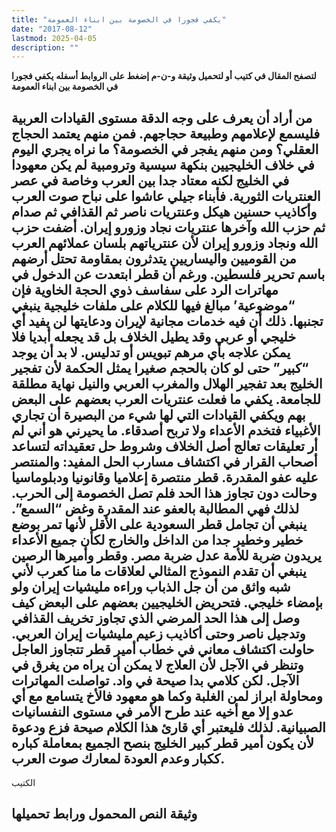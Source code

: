 ```yaml
---
title: "يكفي فجورا في الخصومة بين ابناء العمومة"
date: "2017-08-12"
lastmod: 2025-04-05
description: ""
---
```

**لتصفح المقال في كتيب أو لتحميل وثيقة و-ن-م إضغط على الروابط أسفله** **يكفي فجورا في الخصومة بين ابناء العمومة**

## **من أراد أن يعرف على وجه الدقة مستوى القيادات العربية فليسمع لإعلامهم وطبيعة حجاجهم. فمن منهم يعتمد الحجاج العقلي؟ ومن منهم يفجر في الخصومة؟ ما نراه يجري اليوم في خلاف الخليجيين بنكهة سيسية وترومبية لم يكن معهودا في الخليج لكنه معتاد جدا بين العرب وخاصة في عصر العنتريات الثورية. فأبناء جيلي عاشوا على نباح صوت العرب وأكاذيب حسنين هيكل وعنتريات ناصر ثم القذافي ثم صدام ثم حزب الله وآخرها عنتريات نجاد وزورو إيران. أضفت حزب الله ونجاد وزورو إيران لأن عنترياتهم بلسان عملائهم العرب من القوميين واليساريين يتدثرون بمقاومة تحتل أرضهم باسم تحرير فلسطين. ورغم أن قطر ابتعدت عن الدخول في مهاترات الرد على سفاسف ذوي الحجة الخاوية فإن “موضوعية’ مبالغ فيها للكلام على ملفات خليجية ينبغي تجنبها. ذلك أن فيه خدمات مجانية لإيران ودعايتها لن يفيد أي خليجي أو عربي وقد يطيل الخلاف بل قد يجعله أبديا فلا يمكن علاجه بأي مرهم تبويس أو تدليس. لا بد أن يوجد “كبير” حتى لو كان بالحجم صغيرا يمثل الحكمة لأن تفجير الخليج بعد تفجير الهلال والمغرب العربي والنيل نهاية مطلقة للجامعة. يكفي ما فعلت عنتريات العرب بعضهم على البعض بهم ويكفي القيادات التي لها شيء من البصيرة أن تجاري الأغبياء فتخدم الأعداء ولا تربح أصدقاء. ما يحيرني هو أني لم أر تعليقات تعالج أصل الخلاف وشروط حل تعقيداته لتساعد أصحاب القرار في اكتشاف مسارب الحل المفيد: والمنتصر عليه عفو المقدرة. قطر منتصرة إعلاميا وقانونيا ودبلوماسيا وحالت دون تجاوز هذا الحد فلم تصل الخصومة إلى الحرب. لذلك فهي المطالبة بالعفو عند المقدرة وغض “السمع”. ينبغي أن تجامل قطر السعودية على الأقل لأنها تمر بوضع خطير وخطير جدا من الداخل والخارج لكأن جميع الأعداء يريدون ضربة للأمة عدل ضربة مصر. وقطر وأميرها الرصين ينبغي أن تقدم النموذج المثالي لعلاقات ما منا كعرب لأني شبه واثق من أن جل الذباب وراءه مليشيات إيران ولو بإمضاء خليجي. فتحريض الخليجيين بعضهم على البعض كيف وصل إلى هذا الحد المرضي الذي تجاوز تخريف القذافي وتدجيل ناصر وحتى أكاذيب زعيم مليشيات إيران العربي. حاولت اكتشاف معاني في خطاب أمير قطر تتجاوز العاجل وتنظر في الآجل لأن العلاج لا يمكن أن يراه من يغرق في الآجل. لكن كلامي بدا صيحة في واد. تواصلت المهاترات ومحاولة ابراز لمن الغلبة وكما هو معهود فالأخ يتسامع مع أي عدو إلا مع أخيه عند طرح الأمر في مستوى النفسانيات الصبيانية. لذلك فليعتبر أي قارئ هذا الكلام صيحة فزع ودعوة لأن يكون أمير قطر كبير الخليج بنصح الجميع بمعاملة كباره ككبار وعدم العودة لمعارك صوت العرب.**

الكتيب

## وثيقة النص المحمول ورابط تحميلها

###
